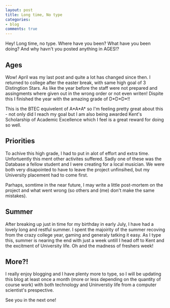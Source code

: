 ```yaml
---
layout: post
title: Long time, No type
categories:
- blog
comments: true
---
```

Hey! Long time, no type. Where have you been? What have you been doing? And why havn't you posted anything in AGES!?

## Ages
Wow! April was my last post and quite a lot has changed since then. I returned to college after the easter break, with same high goal of 3 Distingtion Stars. As like the year before the staff were not prepared and assingments where given out in the wrong order or not even writen! Dispite this I finished the year with the amazing grade of D\*D\*D\*!! 

This is the BTEC equivelent of A\*A\*A\* so I'm feeling pretty great about this - not only did I reach my goal but I am also being awarded Kent's Scholarship of Academic Excellence which I feel is a great reward for doing so well.

## Priorities
To achive this high grade, I had to put in alot of effort and extra time. Unfortuently this ment other activites suffered. Sadly one of these was the Database a fellow student and I were creating for a local musician. We were both very disapointed to have to leave the project unfinsihed, but my University placement had to come first.

Parhaps, somtime in the near future, I may write a little post-mortem on the project and what went wrong (so others and (me) don't make the same mistakes).

## Summer
After breaking up just in time for my birthday in early July, I have had a lovely long and restful summer. I spent the majoirity of the summer recoving from the crazy college year, gaming and generaly tatking it easy. As I type this, summer is nearing the end with just a week untill I head off to Kent and the excitment of University life. Oh and the madness of freshers week!

## More?!
I really enjoy blogging and I have plenty more to type, so I will be updating this blog at least once a month (more or less depending on the quantity of course work) with both technology and Uninverstiy life from a computer scientist's prespective.

See you in the next one!
